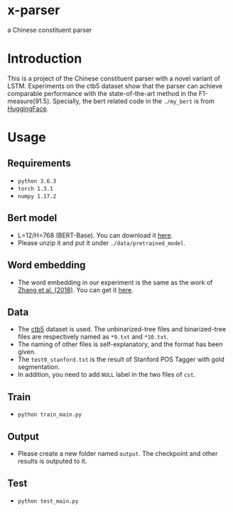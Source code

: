 # x-parser
a Chinese constituent parser

# Introduction
This is a project of the Chinese constituent parser with a novel variant of LSTM. Experiments on the ctb5 dataset show that the parser can achieve comparable performance with the state-of-the-art method in the F1-measure(91.5). Specially, the bert related code in the `./my_bert` is from [HuggingFace](https://github.com/huggingface/transformers).

# Usage
## Requirements
- `python 3.6.3`
- `torch 1.3.1`
- `numpy 1.17.2`

## Bert model
- L=12/H=768 (BERT-Base). You can download it [here](https://github.com/google-research/bert).
- Please unzip it and put it under `./data/pretrained_model`.

## Word embedding
- The word embedding in our experiment is the same as the work of [Zhang et al. (2018)](https://arxiv.org/abs/1805.02023). You can get it [here](https://github.com/jiesutd/LatticeLSTM).

## Data
- The [ctb5](https://catalog.ldc.upenn.edu/LDC2005T01) dataset is used. The unbinarized-tree files and binarized-tree files are respectively named as `*9.txt` and `*10.txt`.
- The naming of other files is self-explanatory, and the format has been given.
- The `test9_stanford.txt` is the result of Stanford POS Tagger with gold segmentation.
- In addition, you need to add `NULL` label in the two files of `cst`. 

## Train
- `python train_main.py`

## Output
- Please create a new folder named `output`. The checkpoint and other results is outputed to it.

## Test
- `python test_main.py`
